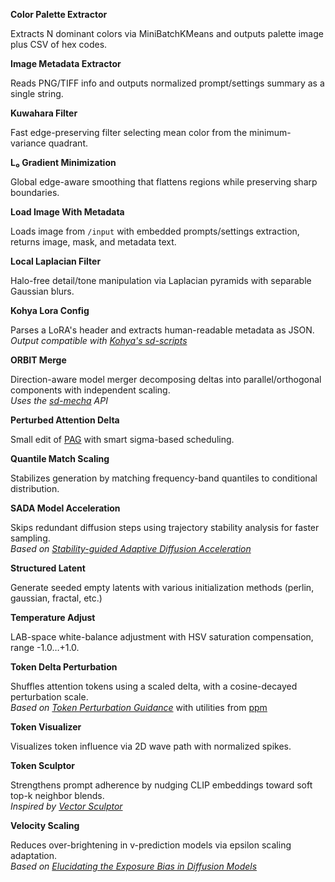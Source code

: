 **Color Palette Extractor**	

Extracts N dominant colors via MiniBatchKMeans and outputs palette image plus CSV of hex codes.	

**Image Metadata Extractor**	

Reads PNG/TIFF info and outputs normalized prompt/settings summary as a single string.	

**Kuwahara Filter**	

Fast edge-preserving filter selecting mean color from the minimum-variance quadrant.	

**L₀ Gradient Minimization**	

Global edge-aware smoothing that flattens regions while preserving sharp boundaries.	

**Load Image With Metadata**	

Loads image from `/input` with embedded prompts/settings extraction, returns image, mask, and metadata text.	

**Local Laplacian Filter**	

Halo-free detail/tone manipulation via Laplacian pyramids with separable Gaussian blurs.	

**Kohya Lora Config**	

Parses a LoRA's header and extracts human-readable metadata as JSON.  
*Output compatible with [Kohya's sd-scripts](https://github.com/kohya-ss/sd-scripts)*	

**ORBIT Merge**	

Direction-aware model merger decomposing deltas into parallel/orthogonal components with independent scaling.  
*Uses the [sd-mecha](https://github.com/ljleb/sd-mecha) API*	

**Perturbed Attention Delta**  

Small edit of [PAG](https://arxiv.org/abs/2403.17377) with smart sigma-based scheduling.	

**Quantile Match Scaling**	

Stabilizes generation by matching frequency-band quantiles to conditional distribution.	

**SADA Model Acceleration**	

Skips redundant diffusion steps using trajectory stability analysis for faster sampling.  
*Based on [Stability-guided Adaptive Diffusion Acceleration](https://arxiv.org/abs/2507.17135)*	

**Structured Latent**  

Generate seeded empty latents with various initialization methods (perlin, gaussian, fractal, etc.)  

**Temperature Adjust**	

LAB-space white-balance adjustment with HSV saturation compensation, range -1.0…+1.0.	

**Token Delta Perturbation**	

Shuffles attention tokens using a scaled delta, with a cosine-decayed perturbation scale.  
*Based on [Token Perturbation Guidance](https://arxiv.org/abs/2506.10036)* with utilities from [ppm](https://github.com/pamparamm/ComfyUI-ppm)	

**Token Visualizer**	

Visualizes token influence via 2D wave path with normalized spikes.	

**Token Sculptor**	

Strengthens prompt adherence by nudging CLIP embeddings toward soft top-k neighbor blends.  
*Inspired by [Vector Sculptor](https://github.com/Extraltodeus/Vector_Sculptor_ComfyUI)*	

**Velocity Scaling**  

Reduces over-brightening in v-prediction models via epsilon scaling adaptation.  
*Based on [Elucidating the Exposure Bias in Diffusion Models](https://arxiv.org/abs/2308.15321)*	


